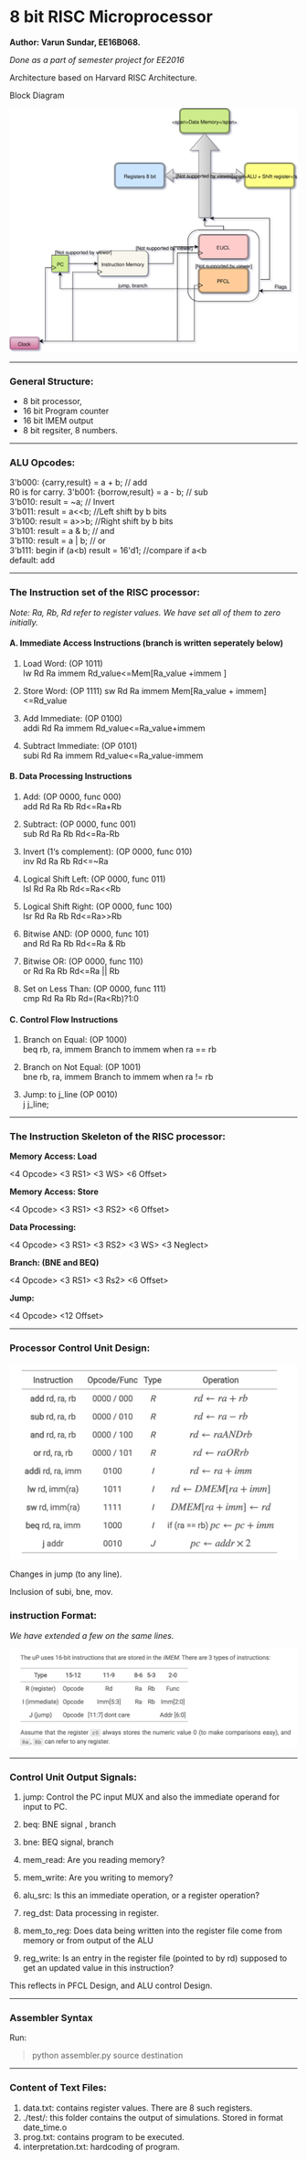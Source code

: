 # 8 bit RISC Microprocessor

**Author: Varun Sundar, EE16B068.**

_Done as a part of semester project for EE2016_

Architecture based on Harvard RISC Architecture.

Block Diagram

![*Block Diagram*](./Block_diag_8_bit.svg)

_________
### General Structure:

* 8 bit processor,
* 16 bit Program counter
* 16 bit IMEM output
* 8 bit regsiter, 8 numbers.
_________
### ALU Opcodes:

3'b000: {carry,result} = a + b; // add  
R0 is for carry.
3'b001: {borrow,result} = a - b; // sub  
3'b010: result = ~a;        // Invert  
3'b011: result = a<<b;     //Left shift by b bits  
3'b100: result = a>>b;     //Right shift by b bits  
3'b101: result = a & b; // and  
3'b110: result = a | b; // or  
3'b111: begin if (a<b) result = 16'd1; //compare if a<b  
default: add  

------------

### The Instruction set of the RISC processor:

_Note: Ra, Rb, Rd refer to register values. We have set all of them to zero initially._

#### A. Immediate Access Instructions (branch is written seperately below)
1. Load Word:  (OP 1011)  
               lw Rd Ra immem                 Rd_value<=Mem[Ra_value +immem ]

2. Store Word: (OP 1111)
               sw Rd Ra immem                 Mem[Ra_value + immem]<=Rd_value

3. Add Immediate: (OP 0100)  
    addi Rd Ra immem      Rd_value<=Ra_value+immem

4. Subtract Immediate: (OP 0101)  
    subi Rd Ra immem      Rd_value<=Ra_value-immem

#### B. Data Processing Instructions

1. Add:       (OP 0000, func 000)  
               add Rd Ra Rb   Rd<=Ra+Rb

2. Subtract:   (OP 0000, func 001)  
                sub Rd Ra Rb   Rd<=Ra-Rb

3. Invert (1‘s complement):    (OP 0000, func 010)  
               inv Rd Ra Rb   Rd<=~Ra

4. Logical Shift Left:        (OP 0000, func 011)  
               lsl Rd Ra Rb   Rd<=Ra<<Rb

5. Logical Shift Right:       (OP 0000, func 100)  
               lsr Rd Ra Rb   Rd<=Ra>>Rb

6. Bitwise AND:               (OP 0000, func 101)  
              and Rd Ra Rb   Rd<=Ra & Rb

7. Bitwise OR:                (OP 0000, func 110)  
              or Rd Ra Rb   Rd<=Ra || Rb

8. Set on Less Than:          (OP 0000, func 111)  
             cmp Rd Ra Rb   Rd=(Ra<Rb)?1:0

#### C. Control Flow Instructions
1. Branch on Equal:          (OP 1000)  
               beq rb, ra, immem
               Branch to immem when ra == rb

2. Branch on Not Equal:      (OP 1001)  
              bne rb, ra, immem
              Branch to immem when ra != rb

3. Jump: to j_line   (OP 0010)  
            j j_line;

--------

### The Instruction Skeleton of the RISC processor:

**Memory Access: Load**

  <4 Opcode>  <3 RS1> <3 WS>  <6 Offset>

**Memory Access: Store**

  <4 Opcode>  <3 RS1> <3 RS2>  <6 Offset>

**Data Processing:**

  <4 Opcode>  <3 RS1> <3 RS2>  <3 WS> <3 Neglect>


**Branch: (BNE and BEQ)**

  <4 Opcode>  <3 RS1> <3 Rs2>  <6 Offset>

**Jump:**

  <4 Opcode>  <12 Offset>

_________

### Processor Control Unit Design:

![PFCL](./opcode.png)

Changes in jump (to any line).

Inclusion of subi, bne, mov.

### instruction Format:

_We have extended a few on the same lines._

![format](./instr.png)

_________

### Control Unit Output Signals:


1. jump: Control the PC input MUX and also the immediate operand for input to PC.  

2. beq: BNE signal , branch

3. bne: BEQ signal, branch

4. mem_read: Are you reading memory?

5. mem_write: Are you writing to memory?

6. alu_src: Is this an immediate operation, or a register operation?

7. reg_dst: Data processing in register.    

8. mem_to_reg: Does data being written into the register file come from memory or from output of the ALU  

9. reg_write: Is an entry in the register file (pointed to by rd) supposed to get an updated value in this instruction?  


This reflects in PFCL Design, and ALU control Design.

_________

### Assembler Syntax

Run:

> python assembler.py source destination
_________

### Content of Text Files:

1. data.txt: contains register values. There are 8 such registers.
2. ./test/: this folder contains the output of simulations. Stored in format date_time.o
3. prog.txt: contains program to be executed.
4. interpretation.txt: hardcoding of program.
